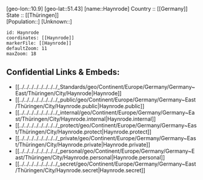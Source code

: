 ﻿---
location: [51.43,10.9] 
mapzoom: [7,12] 
mapmarker: city 
type: City
tags:
- geo/City


SpocWebEntityId: 30820
isDeleted: false
confidential: public

---
[geo-lon::10.9] 
[geo-lat::51.43] 
[name::Haynrode] 
Country :: [[Germany]]  
State :: [[Thüringen]]  
[Population::] 
[Unknown::] 


```leaflet
id: Haynrode
coordinates: [[Haynrode]] 
markerFile: [[Haynrode]] 
defaultZoom: 11 
maxZoom: 18
```


## Confidential Links & Embeds: 
- [[../../../../../../../../_Standards/geo/Continent/Europe/Germany/Germany~East/Thüringen/City/Haynrode|Haynrode]] 
- [[../../../../../../../../_public/geo/Continent/Europe/Germany/Germany~East/Thüringen/City/Haynrode.public|Haynrode.public]] 
- [[../../../../../../../../_internal/geo/Continent/Europe/Germany/Germany~East/Thüringen/City/Haynrode.internal|Haynrode.internal]] 
- [[../../../../../../../../_protect/geo/Continent/Europe/Germany/Germany~East/Thüringen/City/Haynrode.protect|Haynrode.protect]] 
- [[../../../../../../../../_private/geo/Continent/Europe/Germany/Germany~East/Thüringen/City/Haynrode.private|Haynrode.private]] 
- [[../../../../../../../../_personal/geo/Continent/Europe/Germany/Germany~East/Thüringen/City/Haynrode.personal|Haynrode.personal]] 
- [[../../../../../../../../_secret/geo/Continent/Europe/Germany/Germany~East/Thüringen/City/Haynrode.secret|Haynrode.secret]] 
